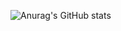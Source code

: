 ![Anurag's GitHub stats](https://github-readme-stats.vercel.app/api?username=xlooslo&show_icons=true&theme=radical)
